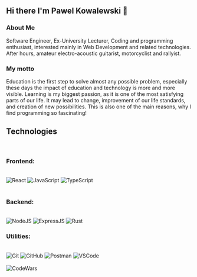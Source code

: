 ## Hi there I'm Pawel Kowalewski 👋

### About Me

Software Engineer, Ex-University Lecturer, Coding and programming enthusiast, interested mainly in Web Development and related technologies. After hours, amateur electro-acoustic guitarist, motorcyclist and rallyist.

### My motto

Education is the first step to solve almost any possible problem, especially these days the impact of education and technology is more and more visible. Learning is my biggest passion, as it is one of the most satisfying parts of our life. It may lead to change, improvement of our life standards, and creation of new possibilities. This is also one of the main reasons, why I find programming so fascinating!

## Technologies
<br/>

### Frontend:

<br/>
<div>
<img alt='React' src='https://img.shields.io/badge/-ReactJS-51CBF2?style=flat&logo=react&logoColor=white' />
<img alt='JavaScript' src='https://img.shields.io/badge/-Javascript-F7DF1E?logo=javascript&logoColor=white&style=plastic' />
<img alt='TypeScript' src='https://shields.io/badge/TypeScript-3178C6?logo=TypeScript&logoColor=FFF&style=flat-square' />
</div>
<br/>

### Backend:

<br/>
<div>
<img alt='NodeJS' src='https://img.shields.io/badge/-NodeJs-339933?logo=Nodejs&logoColor=white&style=plastic' />
<img alt='ExpressJS' src='http://img.shields.io/badge/-Express-black?style=flat&logo=express&logoColor=white&style=plastic' />
<img alt='Rust' src='https://img.shields.io/badge/Rust-Rust-orange' />
</div>

### Utilities:
<br/>
<div>
<img alt='Git' src='https://img.shields.io/badge/-Git-F05032?logo=git&logoColor=white&style=plastic' />
<img alt='GitHub' src='https://img.shields.io/badge/-Github-181717?style=flat&logo=github&logoColor=white&style=plastic' />
<img alt='Postman' src='https://img.shields.io/badge/-Postman-FF6C37?style=flat&logo=postman&logoColor=white&style=plastic' />
<img alt='VSCode' src='https://img.shields.io/badge/-VSCode-007ACC?style=flat&logo=visual-studio-code&logoColor=white&style=plastic' />
</div>
<br/>

<img alt='CodeWars' href='https://www.codewars.com/users/KowalewskiPawel' src='https://www.codewars.com/users/KowalewskiPawel/badges/large' />
